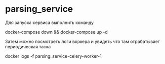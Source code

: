 # parsing_service

Для запуска сервиса выполнить команду

docker-compose down && docker-compose up -d

Затем можно посмотреть логи воркера и увидеть что там отрабатывает периодическая таска

docker logs -f parsing_service-celery-worker-1